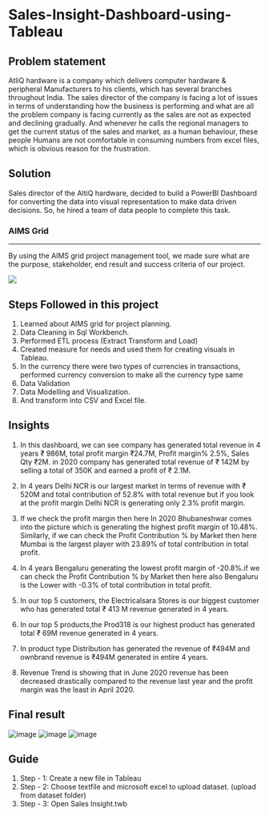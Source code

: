 # Sales-Insight-Dashboard-using-Tableau
## Problem statement

AtliQ hardware is a company which delivers computer hardware & peripheral 
Manufacturers to his clients, which has several branches throughout India. The sales director of the company is facing a lot of
issues in terms of understanding how the business is performing and what are all the problem company is
facing currently as the sales are not as expected and declining gradually. And whenever he calls the regional managers
to get the current status of the sales and market, as a human behaviour, these people 
Humans are not comfortable in consuming numbers from excel files, which is obvious reason for the frustration.

## Solution

Sales director of the AltiQ hardware, decided to build a PowerBI Dashboard for converting the data into 
visual representation to make data driven decisions. So, he hired a team of data people to complete this task.

### AIMS Grid

----
By using the AIMS grid project management tool, we made sure what are the purpose, stakeholder, end result 
and success criteria  of our project.

<img src ="https://github.com/NotRamm/Sales-Insight-Dashboard-using-Power-BI/blob/master/Screenshots/AIMS%20grid%20sales%20insights.jpg">

## Steps Followed in this project

1. Learned about AIMS grid for project planning.
2. Data Cleaning in Sql Workbench.
3. Performed ETL process (Extract Transform and Load)
4. Created measure for needs and used them for creating visuals in Tableau.
5. In the currency there were two types of currencies in transactions, performed currency conversion to make all the currency type same
6. Data Validation
7. Data Modelling and Visualization.
8. And transform into CSV and Excel file.

## Insights
  
1. In this dashboard, we can see company has generated total revenue in 4 years ₹ 986M, total profit margin ₹24.7M, Profit margin% 2.5%, Sales Qty ₹2M. in 2020 company has generated total revenue of ₹ 142M by selling a total of 350K and earned a profit of ₹ 2.1M.

2. In 4 years Delhi NCR is our largest market in terms of revenue with ₹ 520M and total contribution of 52.8% with total revenue but if you look at the profit margin Delhi NCR is generating only 2.3% profit margin.

3. If we check the profit margin then here In 2020 Bhubaneshwar comes into the picture which is generating the highest profit margin of 10.48%. Similarly, if we can check the Profit Contribution % by Market then here Mumbai is the largest player with 23.89% of total contribution in total profit.
4. In 4 years Bengaluru generating the lowest profit margin of -20.8%.if we can check the Profit Contribution % by Market then here also Bengaluru is the Lower with -0.3% of total contribution in total profit.

5. In our top 5 customers, the Electricalsara Stores is our biggest customer who has generated total ₹ 413 M revenue generated in 4 years.

6. In our top 5 products,the Prod318 is our highest product has generated total ₹ 69M revenue generated in 4 years.

7. In product type Distribution has generated the revenue of ₹494M and ownbrand revenue is ₹494M generated in entire 4 years.

8. Revenue Trend is showing that in June 2020 revenue has been decreased drastically compared to the revenue last year and the profit margin was the least in April 2020.

## Final result
![image](https://github.com/user-attachments/assets/ef15ad2a-d911-46df-b07f-9c2f5e7be7f0)
![image](https://github.com/user-attachments/assets/21b625c6-147b-4747-a139-ef5ac3aa81af)
![image](https://github.com/user-attachments/assets/9a809990-791b-4e65-a9ea-c5b95d0145d6)

## Guide
1. Step - 1: Create a new file in Tableau
2. Step - 2: Choose textfile and microsoft excel to upload dataset. (upload from dataset folder)
3. Step - 3: Open Sales Insight.twb

